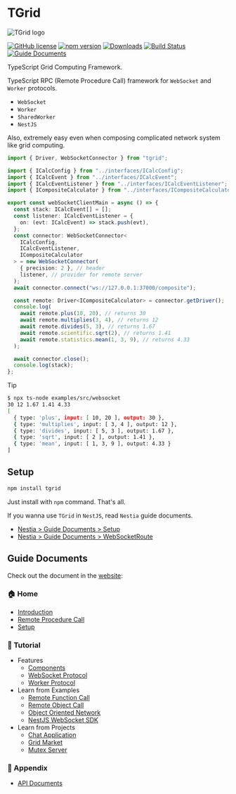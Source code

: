 # TGrid
![TGrid logo](https://tgrid.com/og.jpg)

[![GitHub license](https://img.shields.io/badge/license-MIT-blue.svg)](https://github.com/samchon/tgrid/blob/master/LICENSE)
[![npm version](https://badge.fury.io/js/tgrid.svg)](https://www.npmjs.com/package/tgrid)
[![Downloads](https://img.shields.io/npm/dm/tgrid.svg)](https://www.npmjs.com/package/tgrid)
[![Build Status](https://github.com/samchon/tgrid/workflows/build/badge.svg)](https://github.com/samchon/tgrid/actions?query=workflow%3Abuild)
[![Guide Documents](https://img.shields.io/badge/guide-documents-forestgreen)](https://tgrid.com/docs)

TypeScript Grid Computing Framework.

TypeScript RPC (Remote Procedure Call) framework for `WebSocket` and `Worker` protocols. 

  - `WebSocket`
  - `Worker`
  - `SharedWorker`
  - `NestJS`

Also, extremely easy even when composing complicated network system like grid computing.

```typescript
import { Driver, WebSocketConnector } from "tgrid";

import { ICalcConfig } from "../interfaces/ICalcConfig";
import { ICalcEvent } from "../interfaces/ICalcEvent";
import { ICalcEventListener } from "../interfaces/ICalcEventListener";
import { ICompositeCalculator } from "../interfaces/ICompositeCalculator";

export const webSocketClientMain = async () => {
  const stack: ICalcEvent[] = [];
  const listener: ICalcEventListener = {
    on: (evt: ICalcEvent) => stack.push(evt),
  };
  const connector: WebSocketConnector<
    ICalcConfig,
    ICalcEventListener,
    ICompositeCalculator
  > = new WebSocketConnector(
    { precision: 2 }, // header
    listener, // provider for remote server
  );
  await connector.connect("ws://127.0.0.1:37000/composite");

  const remote: Driver<ICompositeCalculator> = connector.getDriver();
  console.log(
    await remote.plus(10, 20), // returns 30
    await remote.multiplies(3, 4), // returns 12
    await remote.divides(5, 3), // returns 1.67
    await remote.scientific.sqrt(2), // returns 1.41
    await remote.statistics.mean(1, 3, 9), // returns 4.33
  );

  await connector.close();
  console.log(stack);
};
```

> [!TIP]
> ```bash
> $ npx ts-node examples/src/websocket
> 30 12 1.67 1.41 4.33
> [
>   { type: 'plus', input: [ 10, 20 ], output: 30 },
>   { type: 'multiplies', input: [ 3, 4 ], output: 12 },
>   { type: 'divides', input: [ 5, 3 ], output: 1.67 },
>   { type: 'sqrt', input: [ 2 ], output: 1.41 },
>   { type: 'mean', input: [ 1, 3, 9 ], output: 4.33 }
> ]
> ```




## Setup
```bash
npm install tgrid
```

Just install with `npm` command. That's all.

If you wanna use `TGrid` in `NestJS`, read `Nestia` guide documents.

  - [Nestia > Guide Documents > Setup](https://nestia.io/docs/setup/)
  - [Nestia > Guide Documents > WebSocketRoute](https://nestia.io/docs/core/WebSocketRoute/)



## Guide Documents
Check out the document in the [website](https://tgrid.com/docs):

### 🏠 Home
  - [Introduction](https://tgrid.com/docs)
  - [Remote Procedure Call](https://tgrid.com/docs/remote-procedure-call)
  - [Setup](https://tgrid.com/docs/setup)

### 📖 Tutorial
  - Features
    - [Components](https://tgrid.com/docs/features/components)
    - [WebSocket Protocol](https://tgrid.com/docs/features/websocket)
    - [Worker Protocol](https://tgrid.com/docs/features/worker)
  - Learn from Examples
    - [Remote Function Call](https://tgrid.com/docs/examples/remote-function-call)
    - [Remote Object Call](https://tgrid.com/docs/examples/remote-object-call)
    - [Object Oriented Network](https://tgrid.com/docs/examples/object-oriented-network)
    - [NestJS WebSocket SDK](https://tgrid.com/docs/examples/nestjs-websocket-sdk)
  - Learn from Projects
    - [Chat Application](https://tgrid.com/docs/projects/chat)
    - [Grid Market](https://tgrid.com/docs/projects/market)
    - [Mutex Server](https://tgrid.com/docs/projects/mutex)

### 🔗 Appendix
  - [API Documents](https://tgrid.com/api)